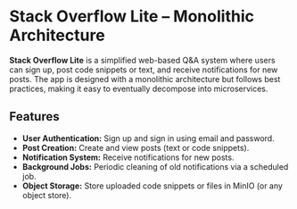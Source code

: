 
# Stack Overflow Lite – Monolithic Architecture

**Stack Overflow Lite** is a simplified web-based Q&A system where users can sign up, post code snippets or text, and receive notifications for new posts. The app is designed with a monolithic architecture but follows best practices, making it easy to eventually decompose into microservices.

## Features

- **User Authentication:** Sign up and sign in using email and password.
- **Post Creation:** Create and view posts (text or code snippets).
- **Notification System:** Receive notifications for new posts.
- **Background Jobs:** Periodic cleaning of old notifications via a scheduled job.
- **Object Storage:** Store uploaded code snippets or files in MinIO (or any object store).

